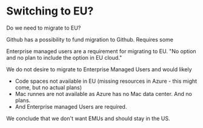 # Switching to EU? 

Do we need to migrate to EU? 


Github has a possibility to fund migration to Github. Requires some 

Enterprise managed users are a requirement for migrating to EU. "No option and no plan to include the option in EU cloud."

We do not desire to migrate to Enterprise Managed Users and would likely

- Code spaces not available in EU (missing resources in Azure - this might come, but no actual plans)
- Mac runnes are not available as Azure has no Mac data center. And no plans. 
- And Enterprise managed Users are required.

We conclude that we don't want EMUs and should stay in the US.
